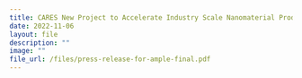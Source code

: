 ```yaml
---
title: CARES New Project to Accelerate Industry Scale Nanomaterial Production
date: 2022-11-06
layout: file
description: ""
image: ""
file_url: /files/press-release-for-ample-final.pdf
---
```

